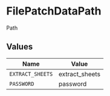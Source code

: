 # FilePatchDataPath

Path


## Values

| Name             | Value            |
| ---------------- | ---------------- |
| `EXTRACT_SHEETS` | extract_sheets   |
| `PASSWORD`       | password         |